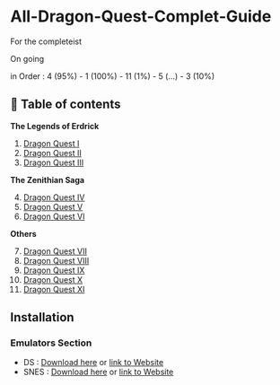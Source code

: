 # All-Dragon-Quest-Complet-Guide
For the completeist

On going

in Order : 4 (95%) - 1 (100%) - 11 (1%) - 5 (...) - 3 (10%)

## 📖 Table of contents

**The Legends of Erdrick**

1. [Dragon Quest I](All%20Games%20Guide/Dragon%20Quest%201)
2. [Dragon Quest II](Dragon%20Quest%202)
3. [Dragon Quest III](Dragon%20Quest%203)

**The Zenithian Saga**

4. [Dragon Quest IV](All%20Games%20Guide/Dragon%20Quest%204)
5. [Dragon Quest V](All%20Games%20Guide/Dragon%20Quest%205/README.md)
6. [Dragon Quest VI](All%20Games%20Guide/Dragon%20Quest%206/README.md)

**Others**

7. [Dragon Quest VII](Dragon%20Quest%207/README.md)
8. [Dragon Quest VIII](Dragon%20Quest%208/README.md)
9. [Dragon Quest IX](Dragon%20Quest%209/README.md)
10. [Dragon Quest X](Dragon%20Quest%2010/README.md)
11. [Dragon Quest XI](All%20Games%20Guide/Dragon%20Quest%2011)






## Installation
### Emulators Section
- DS : [Download here](https://github.com/Ellimaaac/All-Dragon-Quest-Complet-Guide/blob/main/EMUs/desmume-0.9.13-win64.zip) or [link to Website](https://desmume.org/download/)
- SNES : [Download here](https://github.com/Ellimaaac/All-Dragon-Quest-Complet-Guide/blob/main/EMUs/snes9x-1.62.3-win32-x64.zip) or [link to Website](https://www.snes9x.com/downloads.php)
